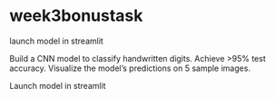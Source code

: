 # week3bonustask
launch model in streamlit

Build a CNN model to classify handwritten digits.
Achieve >95% test accuracy.
Visualize the model’s predictions on 5 sample images.

Launch model in streamlit

